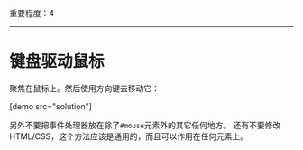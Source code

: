 重要程度：4

---

# 键盘驱动鼠标

聚焦在鼠标上。然后使用方向键去移动它：

[demo src="solution"]

另外不要把事件处理器放在除了`#mouse`元素外的其它任何地方。
还有不要修改HTML/CSS，这个方法应该是通用的，而且可以作用在任何元素上。
